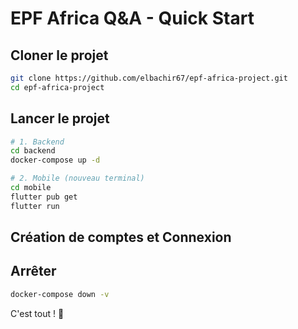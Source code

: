 # EPF Africa Q&A - Quick Start

## Cloner le projet

```bash
git clone https://github.com/elbachir67/epf-africa-project.git
cd epf-africa-project
```

## Lancer le projet

```bash
# 1. Backend
cd backend
docker-compose up -d

# 2. Mobile (nouveau terminal)
cd mobile
flutter pub get
flutter run
```

## Création de comptes et Connexion

## Arrêter

```bash
docker-compose down -v
```

C'est tout ! 🚀
